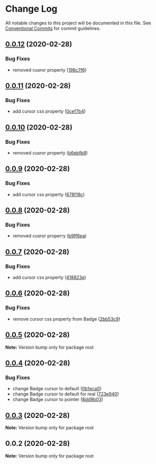 # Change Log

All notable changes to this project will be documented in this file.
See [Conventional Commits](https://conventionalcommits.org) for commit guidelines.

## [0.0.12](https://github.com/WoutSluiter/blocks/compare/v0.0.11...v0.0.12) (2020-02-28)


### Bug Fixes

* removed cusror property ([198c7f6](https://github.com/WoutSluiter/blocks/commit/198c7f6e181d5f5745cb5769af6c2f95a55c31bc))





## [0.0.11](https://github.com/WoutSluiter/blocks/compare/v0.0.10...v0.0.11) (2020-02-28)


### Bug Fixes

* add cursor css property ([0cef7b4](https://github.com/WoutSluiter/blocks/commit/0cef7b4fa9fa7924e618c6c507b8280a445beea7))





## [0.0.10](https://github.com/WoutSluiter/blocks/compare/v0.0.9...v0.0.10) (2020-02-28)


### Bug Fixes

* removed cusror property ([b6ebfb8](https://github.com/WoutSluiter/blocks/commit/b6ebfb8324287ca07e9674f4173aeafa4f8d85e6))





## [0.0.9](https://github.com/WoutSluiter/blocks/compare/v0.0.8...v0.0.9) (2020-02-28)


### Bug Fixes

* add cursor css property ([678f18c](https://github.com/WoutSluiter/blocks/commit/678f18c4c1a5505b8fdae82a0d0a19994015add9))





## [0.0.8](https://github.com/WoutSluiter/blocks/compare/v0.0.7...v0.0.8) (2020-02-28)


### Bug Fixes

* removed cusror properry ([b9ff6ea](https://github.com/WoutSluiter/blocks/commit/b9ff6ea8bce63bb5ee88a01b030af4c3e362d1de))





## [0.0.7](https://github.com/WoutSluiter/blocks/compare/v0.0.6...v0.0.7) (2020-02-28)


### Bug Fixes

* add cursor css property ([418823e](https://github.com/WoutSluiter/blocks/commit/418823e1a08f091013e2f0480cc225decc5d28ff))





## [0.0.6](https://github.com/WoutSluiter/blocks/compare/v0.0.5...v0.0.6) (2020-02-28)


### Bug Fixes

* remove cursor css property from Badge ([2bb53c9](https://github.com/WoutSluiter/blocks/commit/2bb53c9a6b5ddf5442687ff990e57ff0f41fb47a))





## [0.0.5](https://github.com/WoutSluiter/blocks/compare/v0.0.4...v0.0.5) (2020-02-28)

**Note:** Version bump only for package root





## [0.0.4](https://github.com/woutsluiter/blocks/compare/v0.0.3...v0.0.4) (2020-02-28)


### Bug Fixes

* change Badge cursor to default ([0b1eca0](https://github.com/woutsluiter/blocks/commit/0b1eca0d3950f65c60e6676b2404d09e0cdb6d61))
* change Badge cursor to default for real ([723e940](https://github.com/woutsluiter/blocks/commit/723e94047d835ba59795ee270dba6849621c5266))
* change Badge cursor to pointer ([8dd9b03](https://github.com/woutsluiter/blocks/commit/8dd9b03ea0b5af662f3ae1603af85c4a863bddf9))





## [0.0.3](https://github.com/woutsluiter/blocks/compare/v0.0.2...v0.0.3) (2020-02-28)

**Note:** Version bump only for package root





## 0.0.2 (2020-02-28)

**Note:** Version bump only for package root
